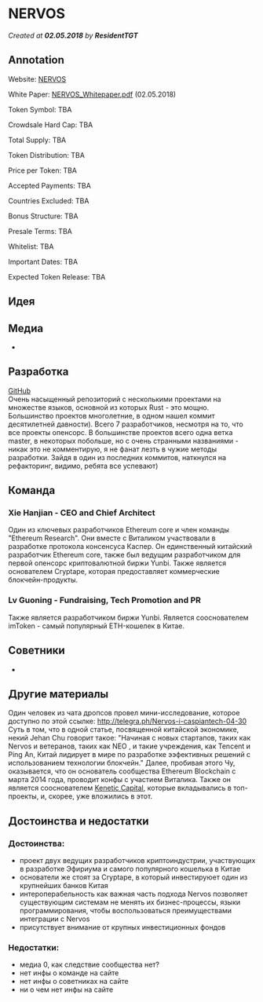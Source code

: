 # NERVOS
*Created at **02.05.2018** by **ResidentTGT***

## Annotation

Website: [NERVOS](http://nervos.org/#/)

White Paper: [NERVOS_Whitepaper.pdf](http://nervos.org/#/pdf/nervos-ckb) (02.05.2018)

Token Symbol: TBA

Crowdsale Hard Cap: TBA

Total Supply: TBA

Token Distribution: TBA

Price per Token: TBA

Accepted Payments: TBA

Countries Excluded: TBA

Bonus Structure: TBA

Presale Terms: TBA

Whitelist: TBA

Important Dates: TBA

Expected Token Release: TBA

## Идея

## Медиа
-
## Разработка
[GitHub](https://github.com/NervosFoundation) <br>
Очень насыщенный репозиторий с несколькими проектами на множестве языков, основной из которых Rust - это мощно. Большинство проектов многолетние, в одном нашел коммит десятилетней давности). Всего 7 разработчиков, несмотря на то, что все проекты опенсорс. В большинстве проектов всего одна ветка master, в некоторых побольше, но с очень странными названиями - никак это не комментирую, я не фанат лезть в чужие методы разработки. Зайдя в один из последних коммитов, наткнулся на рефакторинг, видимо, ребята все успевают)

## Команда
### Xie Hanjian - CEO and Chief Architect
Один из ключевых разработчиков Ethereum core и член команды "Ethereum Research". Они вместе с Виталиком участвовали в разработке протокола консенсуса Каспер. Он единственный китайский разработчик Ethereum core, также был ведущим разработчиком для первой опенсорс криптовалютной биржи Yunbi. Также является основателем Cryptape, которая предоставляет коммерческие блокчейн-продукты. 
### Lv Guoning - Fundraising, Tech Promotion and PR
Также является разработчиком биржи Yunbi. Является сооснователем imToken - самый популярный ETH-кошелек в Китае.

## Советники 
-
## Другие материалы 
Один человек из чата дропсов провел мини-исследование, которое доступно по этой ссылке: http://telegra.ph/Nervos-i-caspiantech-04-30
Суть в том, что в одной статье, посвященной китайской экономике, некий Jehan Chu говорит такое: "Начиная с новых стартапов, таких как Nervos и ветеранов, таких как NEO , и такие учреждения, как Tencent и Ping An, Китай лидирует в мире по разработке ээфективных решений с использованием технологии блокчейн." Далее, пробивая этого Чу, оказывается, что он основатель сообщества Ethereum Blockchain с марта 2014 года, проводит конфы с участием Виталика. Также он является сооснователем [Kenetic Capital](https://kenetic.capital/), которые вкладывались в топ-проекты, и, скорее, уже вложились в этот.
## Достоинства и недостатки
### Достоинства:
- проект двух ведущих разработчиков криптоиндустрии, участвующих в разработке Эфириума и самого популярного кошелька в Китае
- основатели же стоят за Cryptape, в который инвестируюет один из крупнейших банков Китая
- интероперабельность как важная часть подхода Nervos позволяет существующим системам не менять их бизнес-процессы, языки программирования, чтобы воспользоваться преимуществами интеграции с Nervos
- присутствует внимание от крупных инвестиционных фондов <br>
### Недостатки:
- медиа 0, как следствие сообщества нет?
- нет инфы о команде на сайте
- нет инфы о советниках на сайте
- ни о чем нет инфы на сайте




